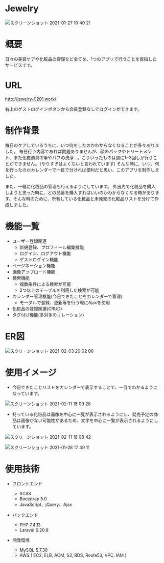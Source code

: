 # Jewelry

![スクリーンショット 2021-01-27 10 40 21](https://user-images.githubusercontent.com/73946510/106109674-255bfa80-618d-11eb-9155-039921faac02.png)

# 概要
日々の美容ケアや化粧品の管理など全てを、1つのアプリで行うことを目指したサービスです。

# URL
http://jewelry-0201.work/<br>

右上のゲストログインボタンから会員登録なしでログインができます。

# 制作背景
毎日のケアしているうちに、いつ何をしたのかわからなくなることが多々ありました。
毎日行う内容であれば問題ありませんが、顔のパックやトリートメント、また化粧道具の筆やパフの洗浄…。こういったものは週に1~3回しか行うことができません。（やりすぎはよくないと言われています)
そんな時に、いつ、何を行ったのかカレンダーで一目で分ければ便利だと思い、このアプリを制作しました。

また、一緒に化粧品の管理も行えるようにしています。
外出先で化粧品を購入しようと思った時に、どの品番を購入すればいいのかわからなくなる時があります。そんな時のために、所有している化粧品と未発売の化粧品リストを分けて作成しました。

# 機能一覧
* ユーザー登録関連
    * 新規登録、プロフィール編集機能
    * ログイン、ログアウト機能
    * ゲストログイン機能   
* ページネーション機能
* 画像アップロード機能
* 検索機能
    * 複数条件による検索が可能
    * 2つ以上のテーブルを利用した検索が可能
* カレンダー管理機能(今日できたことをカレンダーで管理)
    * モーダルで登録、更新等を行う際にAjaxを使用
* 化粧品の登録関連(CRUD)
* タグ付け機能(多対多のリレーション)

# ER図
![スクリーンショット 2021-02-03 20 02 00](https://user-images.githubusercontent.com/73946510/106738113-e5988580-665a-11eb-9750-69f04e6b7ccc.png)

# 使用イメージ
* 今日できたことリストをカレンダーで表示することで、一目でわかるようになっています。

![スクリーンショット 2021-02-11 18 09 28](https://user-images.githubusercontent.com/73946510/107618442-ed78ab00-6c94-11eb-8066-19e0ce3209cd.png)


* 持っている化粧品は画像を中心に一覧が表示されるようにし、発売予定の商品は画像がない可能性があるため、文字を中心に一覧が表示されるようにしています。

![スクリーンショット 2021-02-11 18 08 42](https://user-images.githubusercontent.com/73946510/107618471-f6697c80-6c94-11eb-8091-f4ea67c9a717.png)

![スクリーンショット 2021-01-28 17 49 11](https://user-images.githubusercontent.com/73946510/106118767-ce0f5780-6197-11eb-9e87-3ad223d9a2f5.png)


# 使用技術
* フロントエンド
    * SCSS
    * Bootstrap 5.0
    * JavaScript、jQuery、Ajax
    
* バックエンド
    * PHP 7.4.13
    * Laravel 6.20.9

* 開発環境
    * MySQL 5.7.30
    * AWS ( EC2, ELB, ACM, S3, RDS, Route53, VPC, IAM )
